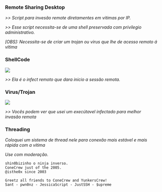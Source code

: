 ### Remote Sharing Desktop

_>> Script para invesão remote diretamentes em vitimas por IP._

_>> Esse script necessita-se de uma shell preservada com privilegio administrativo._

_[OBS]: Necessita-se de criar um trojan ou virus que lhe de acesso remoto á vitima_ 

### ShellCode
<img src="https://image.prntscr.com/image/MZNRz7RnQuqPIIARQALa5g.png">

_>> Ela é o infect remoto que dara inicio a sessão remota._

### Virus/Trojan
<img src="https://image.prntscr.com/image/MGbCQXmVQzKjmR5uYQLMGA.png">

_>> Vocês podem ver que usei um execútavel infectado para melhor invasão remota_

### Threading

_Coloquei um sistema de thread nele para conexão mais estável e mais rápida com a vitima_

_Use com moderação._

```
shin0bizinho o ninja inverso.
ConeCrew just of the 2005.
@isthe0x since 2003

Greetz all friends to ConeCrew and YunkersCrew!
Sant - pwn0nz - JessicaScript - JustSSH - $upreme
```
